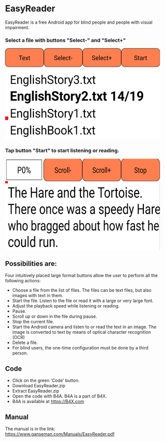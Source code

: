 # EasyReader
EasyReader is a free Android app for blind people and people with visual impairment.

### Select a file with buttons "Select-" and "Select+"
<img src="Select.png" Width=630 Height=296>

### Tap button "Start" to start listening or reading.
<img src="Reading.png" Width=630 Height=296>

## Possibilities are:
Four intuitively placed large format buttons allow the user to perform all the following actions:
- Choose a file from the list of files. The files can be text files, but also images with text in them.
- Start the file. Listen to the file or read it with a large or very large font.
- Adjust the playback speed while listening or reading.
- Pause.
- Scroll up or down in the file during pause.
- Stop the current file.
- Start the Android camera and listen to or read the text in an image. 
  The image is converted to text by means of optical character recognition (OCR)
- Delete a file.
- For blind users, the one-time configuration must be done by a third person.

## Code
- Click on the green 'Code' button.
- Download EasyReader.zip
- Extract EasyReader.zip
- Open the code with B4A.  B4A is a part of B4X.
- B4A is available at https://B4X.com

## Manual
The manual is in the link:
https://www.ganseman.com/Manuals/EasyReader.pdf

